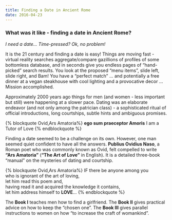 ```yaml
---
title: Finding a Date in Ancient Rome
date: 2016-04-23
---
```

### What was it like - finding a date in Ancient Rome?

*I need a date…
 Time-pressed? Ok, no problem!*

It is the 21 century and finding a date is easy! Things are moving fast - virtual reality  searches aggregate/compare gazillions of profiles of some bottomless database, and in seconds give you endless pages of “hand-picked” search results. You look at the proposed “menu items”, slide left, slide right, and Bam! You have a “perfect match” ... and potentially a free dinner at a vegan steakhouse with cool lighting and a provocative decor … Mission accomplished.

Approximately 2000 years ago things for men (and women - less important but still) were happening at a slower pace. Dating was an elaborate endeavor (and not only among the patrician class) - a sophisticated ritual of official introductions, long courtships, subtle hints and ambiguous promises.

{% blockquote Ovid,Ars Amatoria%}
****ego sum praeceptor Amoris****
I am a Tutor of Love
{% endblockquote %}


Finding a date seemed to be a challenge on its own. However, one man seemed quiet confident to have all the answers. ****Publius Ovidius Naso****, a Roman poet who was commonly known as Ovid, felt compelled to write ****“Ars Amatoria”**** (****“The Art of Love”**** in English). It is a detailed three-book  “manual” on the mysteries of dating and courtship.

{% blockquote Ovid,Ars Amatoria%}
IF there be anyone among you <br>who is ignorant of the art of loving, <br>let him read this poem and, <br>having read it and acquired the knowledge it contains, <br>let him address himself to ****LOVE****...
{% endblockquote %}

The ****Book I**** teaches men how to find a girlfriend.
The ****Book II**** gives practical advice on how to keep the “chosen one”.
The ****Book III**** gives parallel instructions to women on how “to increase the craft of womankind”.
